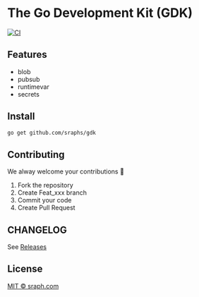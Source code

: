 # The Go Development Kit (GDK)

[![CI](https://github.com/sraphs/gdk/actions/workflows/ci.yml/badge.svg)](https://github.com/sraphs/gdk/actions/workflows/ci.yml)


## Features

- blob
- pubsub
- runtimevar
- secrets

## Install

```bash
go get github.com/sraphs/gdk
```

## Contributing

We alway welcome your contributions :clap:

1.  Fork the repository
2.  Create Feat_xxx branch
3.  Commit your code
4.  Create Pull Request


## CHANGELOG
See [Releases](https://github.com/sraphs/gdk/releases)

## License
[MIT © sraph.com](./LICENSE)
